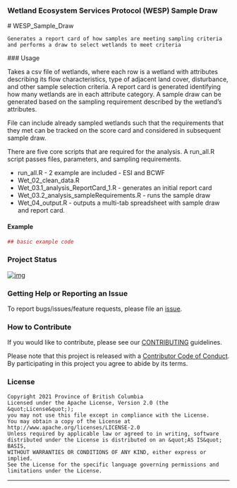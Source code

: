 ### Wetland Ecosystem Services Protocol (WESP) Sample Draw

<!-- Add a project state badge
See https://github.com/BCDevExchange/Our-Project-Docs/blob/master/discussion/projectstates.md
If you have bcgovr installed and you use RStudio, click the 'Insert BCDevex Badge' Addin. -->

\# WESP_Sample_Draw

    Generates a report card of how samples are meeting sampling criteria and performs a draw to select wetlands to meet criteria

\#\#\# Usage

Takes a csv file of wetlands, where each row is a wetland with
attributes describing its flow characteristics, type of adjacent land
cover, disturbance, and other sample selection criteria. A report card
is generated identifying how many wetlands are in each attribute
category. A sample draw can be generated based on the sampling
requirement described by the wetland’s attributes.

File can include already sampled wetlands such that the requirements
that they met can be tracked on the score card and considered in
subsequent sample draw.

There are five core scripts that are required for the analysis. A
run_all.R script passes files, parameters, and sampling requirements.

-   run_all.R - 2 example are included - ESI and BCWF
-   Wet_02_clean_data.R
-   Wet_03.1_analysis_ReportCard_1.R - generates an initial report card
-   Wet_03.2_analysis_sampleRequirements.R - runs the sample draw
-   Wet_04_output.R - outputs a multi-tab spreadsheet with sample draw
    and report card.

#### Example

``` r
## basic example code
```

### Project Status

[![img](https://img.shields.io/badge/Lifecycle-Maturing-007EC6)](https://github.com/bcgov/repomountie/blob/master/doc/lifecycle-badges.md)

### Getting Help or Reporting an Issue

To report bugs/issues/feature requests, please file an
[issue](https://github.com/bcgov/WESP_Sample_Draw/issues/).

### How to Contribute

If you would like to contribute, please see our
[CONTRIBUTING](CONTRIBUTING.md) guidelines.

Please note that this project is released with a [Contributor Code of
Conduct](CODE_OF_CONDUCT.md). By participating in this project you agree
to abide by its terms.

### License

    Copyright 2021 Province of British Columbia
    Licensed under the Apache License, Version 2.0 (the &quot;License&quot;);
    you may not use this file except in compliance with the License.
    You may obtain a copy of the License at
    http://www.apache.org/licenses/LICENSE-2.0
    Unless required by applicable law or agreed to in writing, software distributed under the License is distributed on an &quot;AS IS&quot; BASIS,
    WITHOUT WARRANTIES OR CONDITIONS OF ANY KIND, either express or implied.
    See the License for the specific language governing permissions and limitations under the License.

------------------------------------------------------------------------

